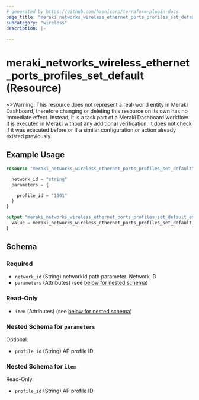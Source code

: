 ```yaml
---
# generated by https://github.com/hashicorp/terraform-plugin-docs
page_title: "meraki_networks_wireless_ethernet_ports_profiles_set_default Resource - terraform-provider-meraki"
subcategory: "wireless"
description: |-
  
---
```


# meraki_networks_wireless_ethernet_ports_profiles_set_default (Resource)





~>Warning: This resource does not represent a real-world entity in Meraki Dashboard, therefore changing or deleting this resource on its own has no immediate effect. Instead, it is a task part of a Meraki Dashboard workflow. It is executed in Meraki without any additional verification. It does not check if it was executed before or if a similar configuration or action 
already existed previously.


## Example Usage

```terraform
resource "meraki_networks_wireless_ethernet_ports_profiles_set_default" "example" {

  network_id = "string"
  parameters = {

    profile_id = "1001"
  }
}

output "meraki_networks_wireless_ethernet_ports_profiles_set_default_example" {
  value = meraki_networks_wireless_ethernet_ports_profiles_set_default.example
}
```

<!-- schema generated by tfplugindocs -->
## Schema

### Required

- `network_id` (String) networkId path parameter. Network ID
- `parameters` (Attributes) (see [below for nested schema](#nestedatt--parameters))

### Read-Only

- `item` (Attributes) (see [below for nested schema](#nestedatt--item))

<a id="nestedatt--parameters"></a>
### Nested Schema for `parameters`

Optional:

- `profile_id` (String) AP profile ID


<a id="nestedatt--item"></a>
### Nested Schema for `item`

Read-Only:

- `profile_id` (String) AP profile ID

